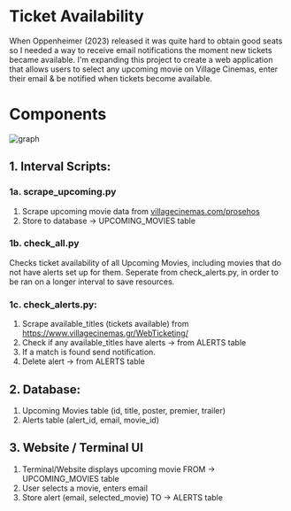 # Ticket Availability
When Oppenheimer (2023) released it was quite hard to obtain good seats so I needed a way to receive email notifications the moment new tickets became available.
I'm expanding this project to create a web application that allows users to select any upcoming movie on Village Cinemas, enter their email & be notified when tickets become available.

# Components
![graph](https://github.com/fanisvl/ticket_availability/assets/82032857/9c1b9564-b42b-4e2f-a0e0-06b2a81505c9)

## 1. Interval Scripts:

### 1a. scrape_upcoming.py
1. Scrape upcoming movie data from [villagecinemas.com/prosehos](http://villagecinemas.com/prosehos)
2. Store to database → UPCOMING_MOVIES table

### 1b. check_all.py
Checks ticket availability of all Upcoming Movies, including movies that do not have alerts set up for them.
Seperate from check_alerts.py, in order to be ran on a longer interval to save resources.

### 1c. check_alerts.py:
1. Scrape available_titles (tickets available) from https://www.villagecinemas.gr/WebTicketing/
3. Check if any available_titles have alerts → from ALERTS table
4. If a match is found send notification.
5. Delete alert → from ALERTS table

## 2. Database:
1. Upcoming Movies table (id, title, poster, premier, trailer)
2. Alerts table (alert_id, email, movie_id)

## 3. Website / Terminal UI
1. Terminal/Website displays upcoming movie FROM → UPCOMING_MOVIES table
2. User selects a movie, enters email
3. Store alert (email, selected_movie) TO → ALERTS table
